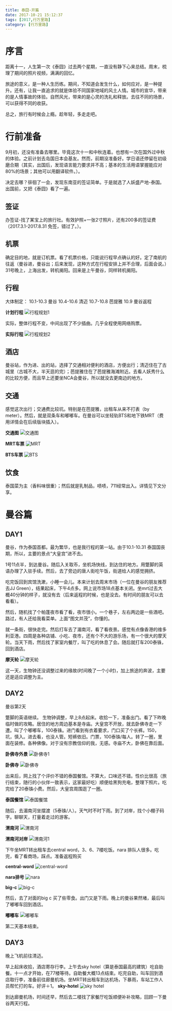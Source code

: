 ```yaml
---
title: 泰囧-开篇
date: 2017-10-21 15:12:37
tags: [2017,行万里路]
category: [行万里路]
---
```


# 序言
距离十一，人生第一次《泰囧》过去两个星期，一直没有静下心来总结。周末，梳理了期间的照片视频，满满的回忆。

旅途的意义，是一种人生历练。期间，不知道会发生什么，如何应对，是一种提升。还有，让我一直追求的就是体验不同国家地域的风土人情。城市的宣华，带来的是人情事故的体验。自然风光，带来的是心灵的洗礼和释放。去往不同的场景，可以获得不同的收获。

总之，旅行有时候会上瘾。趁年轻，多走走吧。

<!--more-->
# 行前准备
9月初，还没有准备去哪里。毕竟这次十一和中秋连着。也想有一次在国外过中秋的体验。之前计划去岛国日本会基友。然而，前期没准备好。学日语还停留在初级磨合期（其实，出国后，发现语言能力要求并不高；基本的生活用语掌握能应对80%的场景；其他可以用翻译软件。）。

决定去哪？徘徊了一会，发现东南亚的签证简单。于是就选了人妖盛产地-泰国。出国前，又把《泰囧》看了一遍。

## 签证
办签证-找了某宝上的旅行社。有效护照+一张2寸照片，还有200多的签证费（2017.3.1-2017.8.31 免签，错过了。）。

## 机票
确定目的地，就是订机票。看了机票价格，只能说行程早点确认的好。定了南航的往返（曼谷进，曼谷出；后来发现，这种方式在行程安排上并不合理，后面会说。）31号晚上，上海出发，转机揭阳。回来是上午曼谷，同样转机揭阳。

## 行程
大体制定：
10.1-10.3 曼谷
10.4-10.6 清迈
10.7-10.8 芭提雅
10.9 曼谷返程

**计划行程**
![行程规划1](https://github.com/alanzhang211/blog-image/raw/master//2017/10/%E6%B3%B0%E5%9B%BD%E8%A1%8C%E7%A8%8B%E8%A7%84%E5%88%921.png)

实际，整体行程不变，中间出现了不少插曲。几乎全程使用网络购票。

**实际行程**
![行程规划2](https://github.com/alanzhang211/blog-image/raw/master//2017/10/%E6%B3%B0%E5%9B%BD%E8%A1%8C%E7%A8%8B%E8%A7%84%E5%88%922.png)

## 酒店
曼谷站，作为进、出的站，选择了交通相对便利的酒店，方便出行；清迈住在了古城里（古城不大，半天逛的完）；芭提雅住在了芭提雅海滩附近。去看人妖秀什么的比较方便，而且早上还要坐NCA会曼谷，所以就没去更南边的地方。

## 交通
感觉这次出行；交通费比较坑。特别是在芭提雅，出租车从来不打表（by meter）。然后，就是双条车和嘟嘟车。在曼谷可以坐轻轨BTS和地下铁MRT（费用详情会在后续版块插入）。

**交通图**
![交通图](https://github.com/alanzhang211/blog-image/raw/master//2017/10/%E6%B3%B0%E5%9B%BD%E4%BA%A4%E9%80%9A%E5%9B%BE.png)

**MRT车票**
![MRT](https://github.com/alanzhang211/blog-image/raw/master//2017/10/%E6%B3%B0%E5%9B%BDMRT.png)

**BTS车票**
![BTS](https://github.com/alanzhang211/blog-image/raw/master//2017/10/%E6%B3%B0%E5%9B%BDBTS.png)

## 饮食
泰国菜为主（香料味很重）；然后就是乳制品，啧啧，711经常出入。详情见下文分享。

# 曼谷篇
## DAY1
曼谷，作为泰国首都。最为繁华，也是我行程的第一站。由于10.1-10.31 泰国国丧期，所以，主要的景点“大皇宫”进不去。

1号11点半，到达曼谷。随后入关取币，坐机场快线，到达住的地方。用蹩脚的英语办理了入驻手续。然后，去了旁边的唐人街吃午饭，街道给人的感觉拥挤。

吃完饭回到宾馆洗漱，小睡一会儿。本来计划去周末市场（一位在曼谷的朋友推荐去JJ Green），结果起床，下午4点多。网上说市场18点基本关闭。坐mrt过去大概40分钟的样子，就没有去（后来返程的时候，也是没去。有时间的朋友可以去看看）。

然后，随机找了个帕蓬夜市看了看，夜市很小。一个巷子，左右两边是一些酒吧。路过，有人还给我看菜单。上面“图文并茂”，你懂的。

就一条街，很快走完。然后打车去了湄南河，看了看夜景。感觉有点像香港的维多利亚港。四周是各种店铺、小吃、夜市，还有个不大的游乐场，有一个很大的摩天轮。当天下雨，然后找了家室内餐厅，叫了吃的休息了会。随后就打车200泰铢，回到酒店。

**摩天轮**
![摩天轮](https://github.com/alanzhang211/blog-image/raw/master//2017/10/%E6%B3%B0%E5%9B%BD%E6%91%A9%E5%A4%A9%E8%BD%AE.png)

这一天，生物钟还没调整过来的缘故(时间晚了一个小时)，加上旅途的奔波，主要还是适应调整为主。

## DAY2
曼谷第2天

蹩脚的英语继续。
生物钟调整，早上8点起床。收拾一下，准备出门。看了下昨晚临时做的攻略。居住的地方周边基本是寺庙。大皇宫不开放，就去卧佛寺走一下遭。叫了个嘟嘟车，100泰铢。进门看到有衣着要求，门口买了个长裤。150，坑，慎入。进去看，也没人管。短裤依旧。门票，100泰铢/每人。转了一圈，里面在装修。各种佛像。对于没有宗教信仰的我，无感。寺庙不大，卧佛在靠后面。

**卧佛寺外景**
![卧佛寺1](https://github.com/alanzhang211/blog-image/raw/master//2017/10/%E6%B3%B0%E5%9B%BD%E5%8D%A7%E4%BD%9B%E5%AF%BA1.png)

**卧佛寺**
![卧佛寺](https://github.com/alanzhang211/blog-image/raw/master//2017/10/%E6%B3%B0%E5%9B%BD%E5%8D%A7%E4%BD%9B%E5%AF%BA.png)

出来后，网上找了个评价不错的泰国餐馆。不算大，口味还不错。性价比很高（旅行结束，随行的小伙伴一致表示，这家最好吃）顺便给黑狗充电，整理下照片。吃完给了20泰铢小费。然后，大皇宫周围逛了一圈。

**泰国餐馆**
![泰国餐馆](https://github.com/alanzhang211/blog-image/raw/master//2017/10/%E6%B3%B0%E5%9B%BD%E6%B3%B0%E5%9B%BD%E9%A4%90%E5%8E%85.png)

随后，去湄南河坐摆渡（5泰铢/人）。天气时不时下雨。到了对岸，找个小棚子码字。聊聊天，打量着走过的游客。

**渭南河**
![渭南河](https://github.com/alanzhang211/blog-image/raw/master//2017/10/%E6%B3%B0%E5%9B%BD%E6%B8%AD%E5%8D%97%E6%B2%B3.png)

**渭南河对岸**
![渭南河1](https://github.com/alanzhang211/blog-image/raw/master//2017/10/%E6%B3%B0%E5%9B%BD%E6%B8%AD%E5%8D%97%E6%B2%B31.png)


下午坐MRT转出租车去central word，3、6、7楼吃饭。nara 排队人很多。吃完，看了看商场，踩点。准备返程购买

**central-word**
![central-word](https://github.com/alanzhang211/blog-image/raw/master//2017/10/%E6%B3%B0%E5%9B%BDcentel-world.png)

**nara排号**
![nara](https://github.com/alanzhang211/blog-image/raw/master//2017/10/%E6%B3%B0%E5%9B%BDnara.png)

**big-c**
![big-c](https://github.com/alanzhang211/blog-image/raw/master//2017/10/%E6%B3%B0%E5%9B%BDbig-c.png)


然后，去了对面的big c 买了些零食。出门又是下雨。晚上的曼谷果然堵，最后叫了嘟嘟车回到酒店。

**嘟嘟车**
![嘟嘟车](https://github.com/alanzhang211/blog-image/raw/master//2017/10/%E6%B3%B0%E5%9B%BD%E5%98%9F%E5%98%9F%E8%BD%A6.png)

第二天基本结束。

## DAY3
晚上飞机前往清迈。

早上起床收拾，酒店寄存行李。上午去sky hotel（算是泰国最高的建筑）吃自助餐。十一点才开始，在77楼等待。自助餐大概13点结束。吃完自助，叫车回到酒店取行李，准备前往廊曼机场。坐MRT转出租车到达机场，下暴雨，车站工作人员帮忙打的车。好评＋1。
**sky-hotel**
![sky hotel](https://github.com/alanzhang211/blog-image/raw/master//2017/10/%E6%B3%B0%E5%9B%BDsky-hotel.png)

到达廊曼机场，时间还早，然后去二楼找了家餐厅吃饭顺便补补攻略，回顾一下曼谷两天行程。
